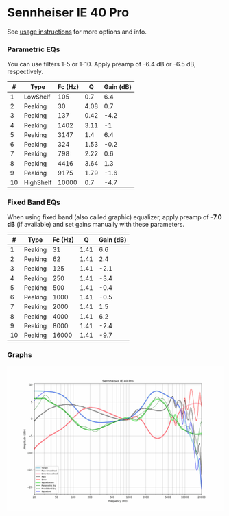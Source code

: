 # Sennheiser IE 40 Pro
See [usage instructions](https://github.com/jaakkopasanen/AutoEq#usage) for more options and info.

### Parametric EQs
You can use filters 1-5 or 1-10. Apply preamp of -6.4 dB or -6.5 dB, respectively.

|   # | Type      |   Fc (Hz) |    Q |   Gain (dB) |
|-----|-----------|-----------|------|-------------|
|   1 | LowShelf  |       105 | 0.7  |         6.4 |
|   2 | Peaking   |        30 | 4.08 |         0.7 |
|   3 | Peaking   |       137 | 0.42 |        -4.2 |
|   4 | Peaking   |      1402 | 3.11 |        -1   |
|   5 | Peaking   |      3147 | 1.4  |         6.4 |
|   6 | Peaking   |       324 | 1.53 |        -0.2 |
|   7 | Peaking   |       798 | 2.22 |         0.6 |
|   8 | Peaking   |      4416 | 3.64 |         1.3 |
|   9 | Peaking   |      9175 | 1.79 |        -1.6 |
|  10 | HighShelf |     10000 | 0.7  |        -4.7 |

### Fixed Band EQs
When using fixed band (also called graphic) equalizer, apply preamp of **-7.0 dB** (if available) and set gains manually with these parameters.

|   # | Type    |   Fc (Hz) |    Q |   Gain (dB) |
|-----|---------|-----------|------|-------------|
|   1 | Peaking |        31 | 1.41 |         6.6 |
|   2 | Peaking |        62 | 1.41 |         2.4 |
|   3 | Peaking |       125 | 1.41 |        -2.1 |
|   4 | Peaking |       250 | 1.41 |        -3.4 |
|   5 | Peaking |       500 | 1.41 |        -0.4 |
|   6 | Peaking |      1000 | 1.41 |        -0.5 |
|   7 | Peaking |      2000 | 1.41 |         1.5 |
|   8 | Peaking |      4000 | 1.41 |         6.2 |
|   9 | Peaking |      8000 | 1.41 |        -2.4 |
|  10 | Peaking |     16000 | 1.41 |        -9.7 |

### Graphs
![](./Sennheiser%20IE%2040%20Pro.png)
